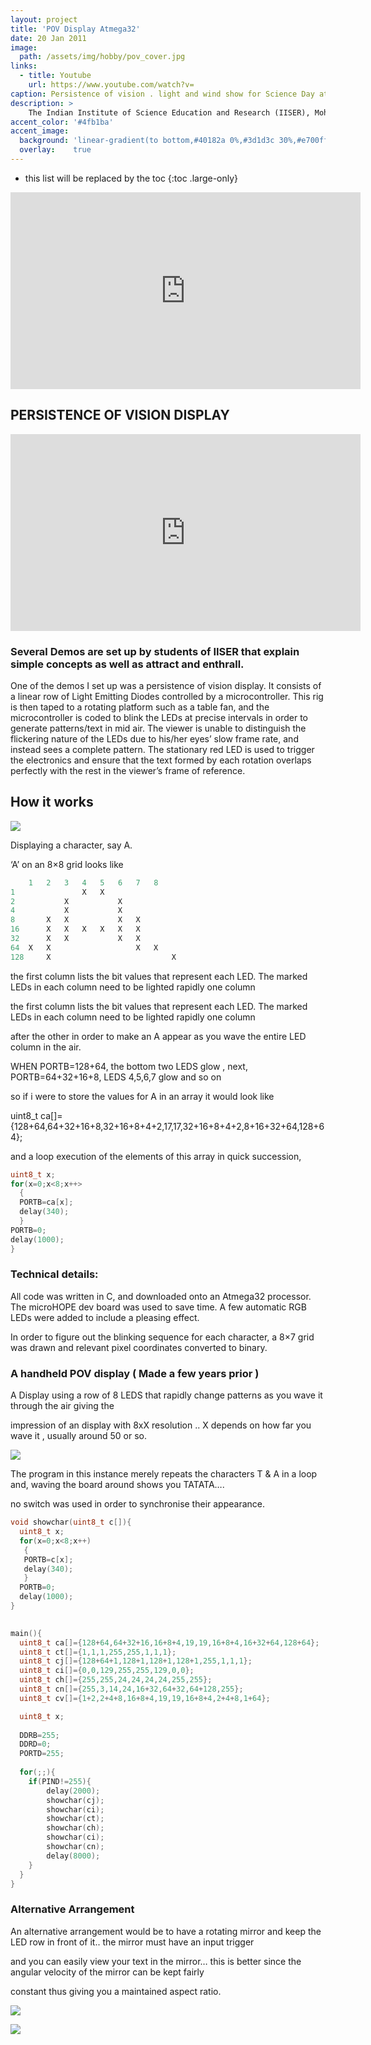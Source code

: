 ```yaml
---
layout: project
title: 'POV Display Atmega32'
date: 20 Jan 2011
image:  
  path: /assets/img/hobby/pov_cover.jpg
links:
  - title: Youtube
    url: https://www.youtube.com/watch?v=
caption: Persistence of vision . light and wind show for Science Day at IISER
description: >
    The Indian Institute of Science Education and Research (IISER), Mohali organizes an annual event , during the course of which, its doors are thrown open to school kids in the hope that they will be inspired to take up scientific research.
accent_color: '#4fb1ba'
accent_image:
  background: 'linear-gradient(to bottom,#40182a 0%,#3d1d3c 30%,#e700ff 50%,#9900e9 70%,#008729 100%)'
  overlay:    true
---
```


* this list will be replaced by the toc
{:toc .large-only}

<iframe width="560" height="315" src="https://www.youtube.com/embed/1QtpcMzg6HE?si=qLRljMF__tJFgpvg" title="YouTube video player" frameborder="0" allow="accelerometer; autoplay; clipboard-write; encrypted-media; gyroscope; picture-in-picture; web-share" referrerpolicy="strict-origin-when-cross-origin" allowfullscreen></iframe>

## PERSISTENCE OF VISION DISPLAY

<iframe width="560" height="315" src="https://www.youtube.com/embed/BRIWQPskKdc?si=lll0wGV4VYFrlCOA" title="YouTube video player" frameborder="0" allow="accelerometer; autoplay; clipboard-write; encrypted-media; gyroscope; picture-in-picture; web-share" referrerpolicy="strict-origin-when-cross-origin" allowfullscreen></iframe>


### Several Demos are set up by students of IISER that explain simple concepts as well as attract and enthrall.

One of the demos I set up was a persistence of vision display.  It consists of a linear row of Light Emitting Diodes controlled by a microcontroller. This rig is then taped to a rotating  platform such as a table fan, and the microcontroller is coded to blink the LEDs at precise intervals in order to generate patterns/text in mid air.  The viewer is unable to distinguish the flickering nature of the LEDs due to his/her eyes’ slow frame rate, and instead sees a complete pattern.  The stationary red LED is used to trigger the electronics and ensure that the text formed by each rotation overlaps perfectly with the rest in the viewer’s frame of reference.

## How it works

![](/assets/img/hobby/pov1.jpg)

Displaying a character, say A.

‘A’ on an 8×8 grid looks like
```c	
 	1 	2 	3 	4 	5 	6 	7 	8
1 				X 	X 			
2 			X 			X 		
4 			X 			X 		
8 		X 	X 			X 	X 	
16 		X 	X 	X 	X 	X 	X 	
32 		X 	X 			X 	X 	
64 	X 	X 					X 	X
128 	X 							X
```

the first column lists the bit values that represent each LED. The marked LEDs in each column need to be lighted rapidly one column

the first column lists the bit values that represent each LED. The marked LEDs in each column need to be lighted rapidly one column

after the other in order to make an A appear as you wave the entire LED column in the air.

WHEN PORTB=128+64, the bottom two LEDS glow , next, PORTB=64+32+16+8, LEDS 4,5,6,7 glow and so on

so if i were to store the values for A in an array it would look like

uint8_t ca[]={128+64,64+32+16+8,32+16+8+4+2,17,17,32+16+8+4+2,8+16+32+64,128+64};

and a loop execution of the elements of this array in quick succession,

```c
uint8_t x;
for(x=0;x<8;x++>
  {
  PORTB=ca[x];
  delay(340);
  }
PORTB=0;
delay(1000);
}
```

### Technical details:

All code was written in C, and downloaded onto an Atmega32 processor. The microHOPE dev board was used to save time.
A few automatic RGB LEDs were added to include a pleasing effect.

In order to figure out the blinking sequence for each character, a 8×7 grid was drawn and relevant pixel coordinates converted to binary.

### A handheld POV display  ( Made a few years prior )

A Display using a row of 8 LEDS that rapidly change patterns as you wave it through the air giving the

impression of an display with 8xX resolution .. X depends on how far you wave it , usually around 50 or so.

![](/assets/img/hobby/pov2.jpg)

The program in this instance merely repeats the characters T & A in a loop and, waving the board around shows you TATATA….

no switch was used in order to synchronise their appearance.



```c
void showchar(uint8_t c[]){
  uint8_t x;
  for(x=0;x<8;x++)
   {
   PORTB=c[x];
   delay(340);
   }
  PORTB=0;
  delay(1000);
}
 

main(){
  uint8_t ca[]={128+64,64+32+16,16+8+4,19,19,16+8+4,16+32+64,128+64};
  uint8_t ct[]={1,1,1,255,255,1,1,1};
  uint8_t cj[]={128+64+1,128+1,128+1,128+1,255,1,1,1};
  uint8_t ci[]={0,0,129,255,255,129,0,0};
  uint8_t ch[]={255,255,24,24,24,24,255,255};
  uint8_t cn[]={255,3,14,24,16+32,64+32,64+128,255};
  uint8_t cv[]={1+2,2+4+8,16+8+4,19,19,16+8+4,2+4+8,1+64};

  uint8_t x;
  
  DDRB=255;
  DDRD=0;
  PORTD=255;
 
  for(;;){
    if(PIND!=255){
        delay(2000);
        showchar(cj);
        showchar(ci);
        showchar(ct);
        showchar(ch);
        showchar(ci);
        showchar(cn);
        delay(8000);
    }
  }
}
```


### Alternative Arrangement


An alternative arrangement would be to have a rotating mirror and keep the LED row in front of it.. the mirror must have an input trigger

and you can easily view your text in the mirror… this is better since the angular velocity of the mirror can be kept fairly

constant thus giving you a maintained aspect ratio.

![](/assets/img/hobby/pov3.jpg)

![](/assets/img/hobby/pov4.jpg)
